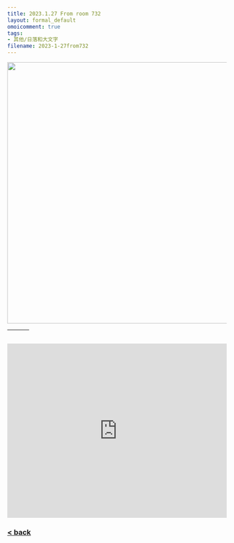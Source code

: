 ```yaml
---
title: 2023.1.27 From room 732
layout: formal_default
omoicomment: true
tags:
- 其他/日落和大文字
filename: 2023-1-27from732
---
```


<img src="https://drive.google.com/thumbnail?id=1YSsZ_rTRkHnDv8llWxC_gY4k4XUqkdPk&sz=w800" width="600px"/>
<hr style="width:50px;text-align:left;margin-left:0">

<br>

<iframe width="100%" height="400px" src="https://www.youtube.com/embed/Ybg2BEy_pu0?start=5&autoplay=1" frameborder="0" allow="autoplay; encrypted-media" allowfullscreen> </iframe>

### [< back](https://wzetto.github.io/wz369.github.io/omoi_main/omoi.html)

<script>
  window.onload = function(){
    let txt = document.getElementById("side_text");
    txt.innerHTML = "冬は早朝";
  }
</script>
  
